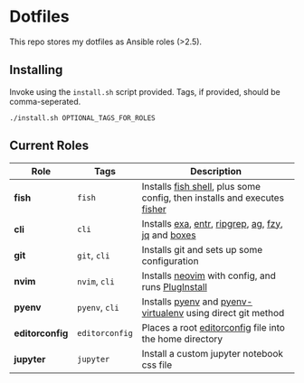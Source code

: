 # Dotfiles

This repo stores my dotfiles as Ansible roles (>2.5).

## Installing

Invoke using the `install.sh` script provided. Tags, if provided, should be comma-seperated.

`./install.sh OPTIONAL_TAGS_FOR_ROLES`

## Current Roles

| Role             | Tags           | Description                                                                        |
| ---------------- | -------------- | ---------------------------------------------------------------------------------- |
| **fish**         | `fish`         | Installs [fish shell][fish], plus some config, then installs and executes [fisher] |
| **cli**          | `cli`          | Installs [exa], [entr], [ripgrep], [ag], [fzy], [jq] and [boxes]                   |
| **git**          | `git`, `cli`   | Installs git and sets up some configuration                                        |
| **nvim**         | `nvim`, `cli`  | Installs [neovim] with config, and runs [PlugInstall][vim-plug]                    |
| **pyenv**        | `pyenv`, `cli` | Installs [pyenv] and [pyenv-virtualenv] using direct git method                    |
| **editorconfig** | `editorconfig` | Places a root [editorconfig] file into the home directory                          |
| **jupyter**      | `jupyter`      | Install a custom jupyter notebook css file                                         |

[fish]: https://fishshell.com/
[fisher]: https://github.com/jorgebucaran/fisher
[exa]: https://the.exa.website/
[entr]: http://eradman.com/entrproject/
[ripgrep]: https://github.com/BurntSushi/ripgrep
[ag]: https://github.com/ggreer/the_silver_searcher
[fzy]: https://github.com/jhawthorn/fzy
[jq]: https://stedolan.github.io/jq/
[neovim]: https://neovim.io/
[vim-plug]: https://github.com/junegunn/vim-plug
[pyenv]: https://github.com/pyenv/pyenv
[pyenv-virtualenv]: https://github.com/pyenv/pyenv-virtualenv
[boxes]: https://boxes.thomasjensen.com/
[editorconfig]: https://editorconfig.org/
